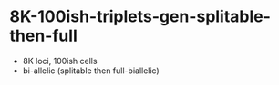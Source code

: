 # 8K-100ish-triplets-gen-splitable-then-full

- 8K loci, 100ish cells
- bi-allelic (splitable then full-biallelic)
